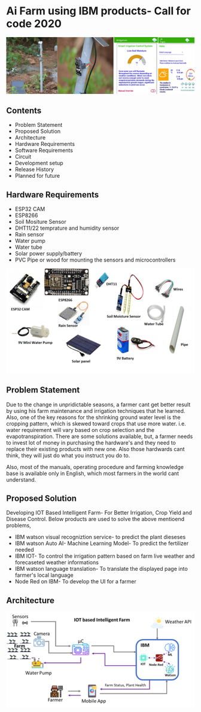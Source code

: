 # Ai Farm using IBM products- Call for code 2020

![Header Image](/Images/header.png)


## Contents

* Problem Statement
* Proposed Solution
* Architecture
* Hardware Requirements
* Software Requirements
* Circuit
* Development setup
* Release History
* Planned for future
## Hardware Requirements
 * ESP32 CAM
 * ESP8266
 * Soil Mositure Sensor 
 * DHT11/22 temprature and humidity sensor
 * Rain sensor
 * Water pump
 * Water tube
 * Solar power supply/battery
 * PVC Pipe or wood for mounting the sensors and microcontrollers
 
 ![Product Image](/Images/Products.png)


## Problem Statement
Due to the change in unpridictable seasons, a farmer cant get better result by using his farm maintenance and irrigation techniques that he learned. Also, one of the key reasons for the shrinking ground water level is the cropping pattern, which is skewed toward crops that use more water. i.e. water requirement will vary based on crop selection and the evapotranspiration.  There are some solutions available, but, a farmer needs to invest lot of money in purchasing the hardware's and they need to replace their existing products with new one. Also those hardwards cant think, they will just do what you instruct you do to. 

Also, most of the manuals, operating procedure and farming knowledge base is available only in English, which most farmers in the world cant understand.

## Proposed Solution 

Developing IOT Based Intelligent Farm- For Better Irrigation, Crop Yield and Disease Control. Below products are used to solve the above mentioend problems,

* IBM watson visual recogniztion service- to predict the plant dieseses
* IBM watson Auto AI- Machine Learning Model- To predict the fertilizer needed
* IBM IOT- To control the irrigation pattern based on farm live weather and forecaseted weather informations
* IBM watson language translation- To translate the displayed page into farmer's local language
* Node Red on IBM- To develop the UI for a farmer

## Architecture

![Architecture Image](/Images/arch.png)
